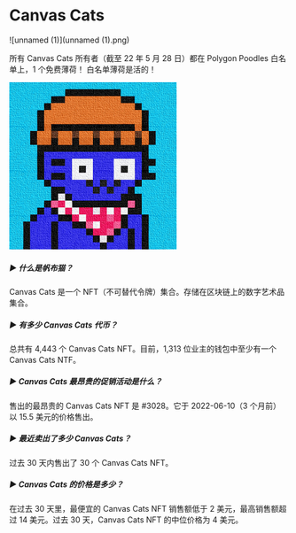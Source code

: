 # Canvas Cats

![unnamed (1)](unnamed (1).png)

所有 Canvas Cats 所有者（截至 22 年 5 月 28 日）都在 Polygon Poodles 白名单上，1 个免费薄荷！ 白名单薄荷是活的！

![unnamed](unnamed.png)

##### ▶ 什么是帆布猫？

Canvas Cats 是一个 NFT（不可替代令牌）集合。存储在区块链上的数字艺术品集合。

##### ▶ 有多少 Canvas Cats 代币？

总共有 4,443 个 Canvas Cats NFT。目前，1,313 位业主的钱包中至少有一个 Canvas Cats NTF。

##### ▶ Canvas Cats 最昂贵的促销活动是什么？

售出的最昂贵的 Canvas Cats NFT 是 #3028。它于 2022-06-10（3 个月前）以 15.5 美元的价格售出。

##### ▶ 最近卖出了多少 Canvas Cats？

过去 30 天内售出了 30 个 Canvas Cats NFT。

##### ▶ Canvas Cats 的价格是多少？

在过去 30 天里，最便宜的 Canvas Cats NFT 销售额低于 2 美元，最高销售额超过 14 美元。过去 30 天，Canvas Cats NFT 的中位价格为 4 美元。


